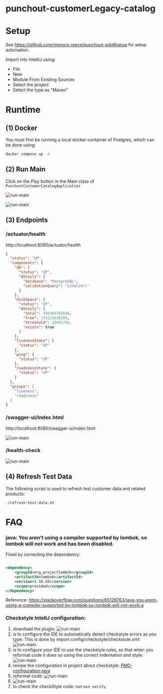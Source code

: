 # punchout-customerLegacy-catalog

# Setup

See https://github.com/morsco-reece/punchout-wiki#setup for setup automation.

Import into IntelliJ using:

- File
- New
- Module From Existing Sources
- Select the project
- Select the type as "Maven"

# Runtime

## (1) Docker

You must first be running a local docker container of Postgres, which can be done using:

```bash
docker compose up -d
```

## (2) Run Main

Click on the Play button in the Main class of `PunchoutCustomerCatalogApplication`

![run-main](wiki/run-main.png)

![run-main](wiki/run-as-2.png)

## (3) Endpoints

### /actuator/health

http://localhost:8080/actuator/health

```json
{
  "status": "UP",
  "components": {
    "db": {
      "status": "UP",
      "details": {
        "database": "PostgreSQL",
        "validationQuery": "isValid()"
      }
    },
    "diskSpace": {
      "status": "UP",
      "details": {
        "total": 494384795648,
        "free": 333121630208,
        "threshold": 10485760,
        "exists": true
      }
    },
    "livenessState": {
      "status": "UP"
    },
    "ping": {
      "status": "UP"
    },
    "readinessState": {
      "status": "UP"
    }
  },
  "groups": [
    "liveness",
    "readiness"
  ]
}
```

### /swagger-ui/index.html

http://localhost:8080/swagger-ui/index.html

![run-main](wiki/swagger.png)

### /health-check

![run-main](wiki/health-check.png)

## (4) Refresh Test Data

The following script is used to refresh test customer data and related products:

```
./refresh-test-data.sh
```

# FAQ

### java: You aren't using a compiler supported by lombok, so lombok will not work and has been disabled.

Fixed by correcting the dependency:

```xml

<dependency>
    <groupId>org.projectlombok</groupId>
    <artifactId>lombok</artifactId>
    <version>1.18.26</version>
    <scope>provided</scope>
</dependency>
```

Reference: https://stackoverflow.com/questions/65128763/java-you-arent-using-a-compiler-supported-by-lombok-so-lombok-will-not-work-a

### Checkstyle IntellJ configuration:

1. download the plugin:
   ![run-main](wiki/plugin-checkstyle-intellj.png)
2. is to configure the IDE to automatically detect checkstyle errors as you type. This is done by import
   config/checkstyle/checkstule.xml:
   ![run-main](wiki/config-checkstyle.png)
3. is to configure your IDE to use the checkstyle rules, so that when you reformat code it does so using the correct
   indentation and style:
   ![run-main](wiki/java-code-style.png)
4. review the configuration in project about checkstyle:
   [PMD-configuration-java](https://reeceusa.atlassian.net/wiki/spaces/ECOMM/pages/1931182101/configuration+of+PMD1)
5. reformat code:
   ![run-main](wiki/reformat-code-1.png)
6. ![run-main](wiki/reformat-code-2.png)
7. to check the checkStyle code: run ```mvn verify```.
